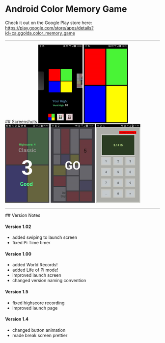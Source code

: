 # Android Color Memory Game

Check it out on the Google Play store here: 
https://play.google.com/store/apps/details?id=ca.ggolda.color_memory_game

<hr>
## Screenshots

<img src="https://github.com/simplegr33n/android-color-memory-game/blob/master/screenshots/phone98.jpg" width="144">
<img src="https://github.com/simplegr33n/android-color-memory-game/blob/master/screenshots/phone12.jpg" width="144">
<img src="https://github.com/simplegr33n/android-color-memory-game/blob/master/screenshots/phone91.jpg" width="144">
<img src="https://github.com/simplegr33n/android-color-memory-game/blob/master/screenshots/phone21.jpg" width="144">
<img src="https://github.com/simplegr33n/android-color-memory-game/blob/master/screenshots/phone83.jpg" width="144">

<hr>
## Version Notes

#### Version 1.02
* added swiping to launch screen
* fixed Pi Time timer

#### Version 1.00
* added World Records!
* added Life of Pi mode!
* improved launch screen
* changed version naming convention

#### Version 1.5
* fixed highscore recording
* improved launch page

#### Version 1.4
* changed button animation
* made break screen prettier

